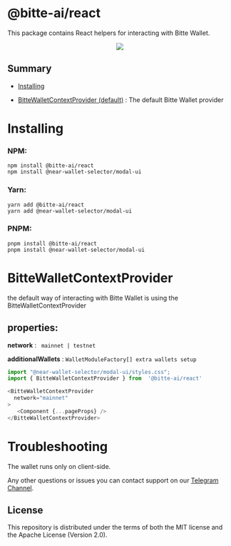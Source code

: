 # @bitte-ai/react

This package contains React helpers for interacting with Bitte Wallet.

<p align="center">

<img  src='https://img.shields.io/npm/dw/@bitte-ai/react'  />

</p>


## Summary

- [Installing](#Installing)

- [BitteWalletContextProvider (default)](#bittewalletcontextprovider) : The default Bitte Wallet provider


# Installing

### NPM:

```
npm install @bitte-ai/react
npm install @near-wallet-selector/modal-ui
```

### Yarn:

```
yarn add @bitte-ai/react
yarn add @near-wallet-selector/modal-ui
```

### PNPM:

```
pnpm install @bitte-ai/react
pnpm install @near-wallet-selector/modal-ui
```

# BitteWalletContextProvider

the default way of interacting with Bitte Wallet is using the BitteWalletContextProvider


## properties:

**network** : ` mainnet | testnet`

**additionalWallets** : `WalletModuleFactory[] extra wallets setup`

```typescript
import "@near-wallet-selector/modal-ui/styles.css";
import { BitteWalletContextProvider } from  '@bitte-ai/react'

<BitteWalletContextProvider
  network="mainnet"
>
   <Component {...pageProps} />
</BitteWalletContextProvider>

```

# Troubleshooting
The wallet runs only on client-side.

Any other questions or issues you can contact support on our [Telegram Channel](https://telegram.me/mintdev).


## License

This repository is distributed under the terms of both the MIT license and the Apache License (Version 2.0).
